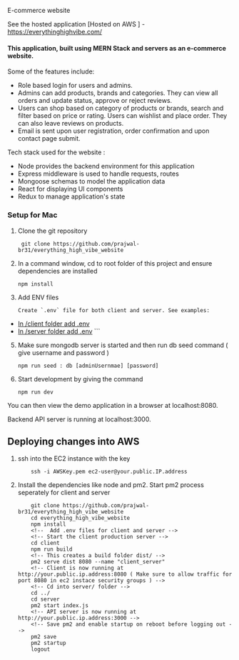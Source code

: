 E-commerce website

See the hosted application [Hosted on AWS ] - https://everythinghighvibe.com/ 

#### This application, built using MERN Stack and servers as an e-commerce website.
Some of the features include:
  * Role based login for users and admins.
  * Admins can add products, brands and categories. They can view all orders and update status, approve or reject reviews.
  * Users can shop based on category of products or brands, search and filter based on price or rating. Users can wishlist and place order. They can also leave reviews on products.
  * Email is sent upon user registration, order confirmation and upon contact page submit.

Tech stack used for the website : 
  * Node provides the backend environment for this application
  * Express middleware is used to handle requests, routes
  * Mongoose schemas to model the application data
  * React for displaying UI components
  * Redux to manage application's state

### Setup for Mac

1. Clone the git repository

   ```
    git clone https://github.com/prajwal-br31/everything_high_vibe_website
    ```
   
3. In a command window, cd to root folder of this project and ensure dependencies are installed

    ```
    npm install
    ```

4. Add ENV files

    ```
    Create `.env` file for both client and server. See examples:
*    [In /client folder add .env ](client/.env.example)
*    [In /server folder add .env](server/.env.example)
    ```

5. Make sure mongodb server is started and then run db seed command ( give username and password )

    ```
    npm run seed : db [adminUsernmae] [password]
    ```
6. Start development by giving the command
   
    ```
    npm run dev
    ```

You can then view the demo application in a browser at localhost:8080.

Backend API server is running at localhost:3000.

## Deploying changes into AWS

1. ssh into the EC2 instance with the key
    ```
        ssh -i AWSKey.pem ec2-user@your.public.IP.address
    ```

2. Install the dependencies like node and pm2. Start pm2 process seperately for client and server
    ```
        git clone https://github.com/prajwal-br31/everything_high_vibe_website
        cd everything_high_vibe_website
        npm install
        <!--  Add .env files for client and server -->
        <!-- Start the client production server -->
        cd client
        npm run build
        <!-- This creates a build folder dist/ -->
        pm2 serve dist 8080 --name "client_server"
        <!-- Client is now running at http://your.public.ip.address:8080 ( Make sure to allow traffic for port 8080 in ec2 instace security groups ) -->
        <!-- Cd into server/ folder -->
        cd ../
        cd server
        pm2 start index.js
        <!-- API server is now running at http://your.public.ip.address:3000 -->
        <!-- Save pm2 and enable startup on reboot before logging out -->
        pm2 save
        pm2 startup
        logout
    ```


